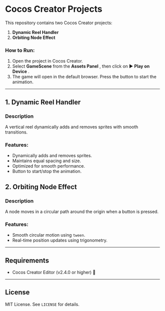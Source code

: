 # Cocos Creator Projects

This repository contains two Cocos Creator projects:

1. **Dynamic Reel Handler**
2. **Orbiting Node Effect**

### How to Run:

1. Open the project in Cocos Creator.
2. Select **GameScene** from the  **Assets Panel** , then click on ▶️ **Play on Device** .
3. The game will open in the default browser. Press the button to start the animation.

---

## 1. Dynamic Reel Handler

### Description

A vertical reel dynamically adds and removes sprites with smooth transitions.

### Features:

* Dynamically adds and removes sprites.
* Maintains equal spacing and size.
* Optimized for smooth performance.
* Button to start/stop the animation.

## 2. Orbiting Node Effect

### Description

A node moves in a circular path around the origin when a button is pressed.

### Features:

* Smooth circular motion using `tween`.
* Real-time position updates using trigonometry.

---

## Requirements

* Cocos Creator Editor (v2.4.0 or higher) 🚀

---

## License

MIT License. See `LICENSE` for details.
